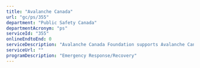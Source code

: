 ```yaml
---
title: "Avalanche Canada"
url: "gc/ps/355"
department: "Public Safety Canada"
departmentAcronym: "ps"
serviceId: "355"
onlineEndtoEnd: 0
serviceDescription: "Avalanche Canada Foundation supports Avalanche Canada by raising and redistributing funds to support avalanche safety initiatives and related searches. Avalanche Canada wishes to develop into a national organization by expanding its services in Canada and is dedicated to improving avalanche awareness and safety. Avalanche Canada is an active stakeholder in the field of emergency management and search and rescue (SAR) incident prevention."
serviceUrl: ""
programDescription: "Emergency Response/Recovery"
---
```

